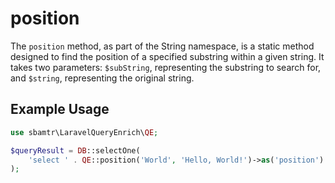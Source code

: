 # position

The `position` method, as part of the String namespace, is a static method designed to find the position of a specified
substring within a given string. It takes two parameters: `$subString`, representing the substring to search for,
and `$string`, representing the original string.

## Example Usage

```php
use sbamtr\LaravelQueryEnrich\QE;

$queryResult = DB::selectOne(
    'select ' . QE::position('World', 'Hello, World!')->as('position')
);
```